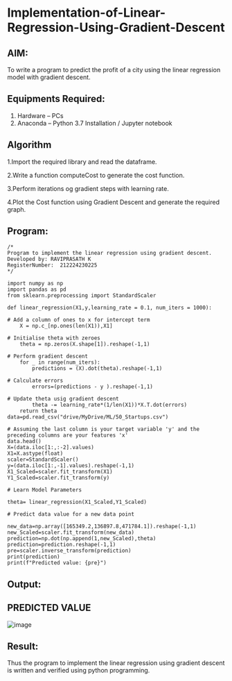 # Implementation-of-Linear-Regression-Using-Gradient-Descent

## AIM:
To write a program to predict the profit of a city using the linear regression model with gradient descent.

## Equipments Required:
1. Hardware – PCs
2. Anaconda – Python 3.7 Installation / Jupyter notebook

## Algorithm
1.Import the required library and read the dataframe.

2.Write a function computeCost to generate the cost function.

3.Perform iterations og gradient steps with learning rate.

4.Plot the Cost function using Gradient Descent and generate the required graph.

## Program:
```
/*
Program to implement the linear regression using gradient descent.
Developed by: RAVIPRASATH K
RegisterNumber:  212224230225
*/
```
```
import numpy as np
import pandas as pd
from sklearn.preprocessing import StandardScaler

def linear_regression(X1,y,learning_rate = 0.1, num_iters = 1000):

# Add a column of ones to x for intercept term
    X = np.c_[np.ones(len(X1)),X1]

# Initialise theta with zeroes
    theta = np.zeros(X.shape[1]).reshape(-1,1)

# Perform gradient descent
    for _ in range(num_iters):
        predictions = (X).dot(theta).reshape(-1,1)

# Calculate errors
        errors=(predictions - y ).reshape(-1,1)

# Update theta usig gradient descent
        theta -= learning_rate*(1/len(X1))*X.T.dot(errors)
    return theta
data=pd.read_csv("drive/MyDrive/ML/50_Startups.csv")

# Assuming the last column is your target variable 'y' and the preceding columns are your features 'x'
data.head()
X=(data.iloc[1:,:-2].values)
X1=X.astype(float)
scaler=StandardScaler()
y=(data.iloc[1:,-1].values).reshape(-1,1)
X1_Scaled=scaler.fit_transform(X1)
Y1_Scaled=scaler.fit_transform(y)

# Learn Model Parameters

theta= linear_regression(X1_Scaled,Y1_Scaled)

# Predict data value for a new data point

new_data=np.array([165349.2,136897.8,471784.1]).reshape(-1,1)
new_Scaled=scaler.fit_transform(new_data)
prediction=np.dot(np.append(1,new_Scaled),theta)
prediction=prediction.reshape(-1,1)
pre=scaler.inverse_transform(prediction)
print(prediction)
print(f"Predicted value: {pre}") 
```
## Output:

## PREDICTED VALUE

![image](https://github.com/user-attachments/assets/e9bde0ca-380c-469b-8e89-de4e1944124d)

## Result:
Thus the program to implement the linear regression using gradient descent is written and verified using python programming.
